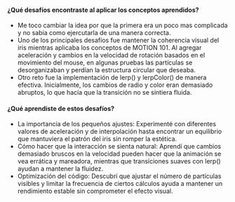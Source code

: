 #### ¿Qué desafíos encontraste al aplicar los conceptos aprendidos?
- Me toco cambiar la idea por que la primera era un poco mas complicada y no sabia como ejercutarla de una manera correcta. 
- Uno de los principales desafíos fue mantener la coherencia visual del iris mientras aplicaba los conceptos de MOTION 101. Al agregar aceleración y cambios en la velocidad de rotación basados en el movimiento del mouse, en algunas pruebas las partículas se desorganizaban y perdían la estructura circular que deseaba.
- Otro reto fue la implementación de lerp() y lerpColor() de manera efectiva. Inicialmente, los cambios de radio y color eran demasiado abruptos, lo que hacía que la transición no se sintiera fluida. 
#### ¿Qué aprendiste de estos desafíos?
- La importancia de los pequeños ajustes: Experimenté con diferentes valores de aceleración y de interpolación hasta encontrar un equilibrio que mantuviera el patrón del iris sin romper la estética.
- Cómo hacer que la interacción se sienta natural: Aprendí que cambios demasiado bruscos en la velocidad pueden hacer que la animación se vea errática y mareadora, mientras que transiciones suaves con lerp() ayudan a mantener la fluidez.
- Optimización del código: Descubrí que ajustar el número de partículas visibles y limitar la frecuencia de ciertos cálculos ayuda a mantener un rendimiento estable sin comprometer el efecto visual.
